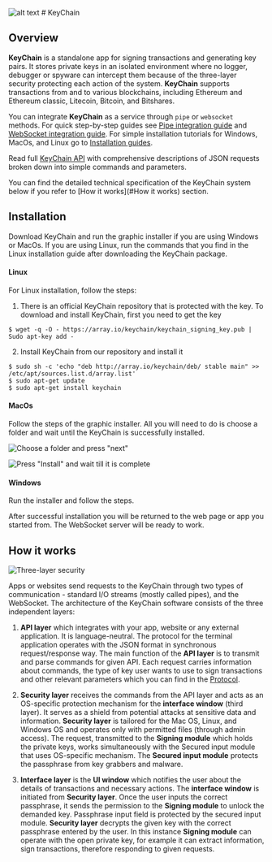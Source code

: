 ![alt text](https://github.com/arrayio/array-io-keychain/blob/master/img/ltl1.png "KeyChain") # KeyChain

## Overview

**KeyChain** is a standalone app for signing transactions and generating key pairs. It stores private keys in an isolated environment where no logger, debugger or spyware can intercept them because of the three-layer security protecting each action of the system.
**KeyChain** supports transactions from and to various blockchains, including Ethereum and Ethereum classic, Litecoin, Bitcoin, and Bitshares. 

You can integrate **KeyChain** as a service through `pipe` or `websocket` methods. For quick step-by-step guides see [Pipe integration guide](https://github.com/arrayio/array-io-keychain/wiki/KeyChain-API) and [WebSocket integration guide](https://github.com/arrayio/array-io-keychain/wiki/KeyChain-API). For simple installation tutorials for Windows, MacOs, and Linux go to [Installation guides](https://github.com/arrayio/array-io-keychain/wiki/KeyChain-API). 

Read full [KeyChain API](https://github.com/arrayio/array-io-keychain/wiki/KeyChain-API) with comprehensive descriptions of JSON requests broken down into simple commands and parameters. 

You can find the detailed technical specification of the KeyChain system below if you refer to [How it works](#How it works) section. 

## Installation

Download KeyChain and run the graphic installer if you are using Windows or MacOs. If you are using Linux, run the commands that you find in the Linux installation guide after downloading the KeyChain package. 

#### Linux

For Linux installation, follow the steps:

1. There is an official KeyChain repository that is protected with the key. To download and install KeyChain, first you need to get the key
```
$ wget -q -O - https://array.io/keychain/keychain_signing_key.pub | Sudo apt-key add -
``` 
2. Install KeyChain from our repository and install it
```
$ sudo sh -c 'echo "deb http://array.io/keychain/deb/ stable main" >> /etc/apt/sources.list.d/array.list'
$ sudo apt-get update
$ sudo apt-get install keychain
``` 
#### MacOs
Follow the steps of the graphic installer. All you will need to do is choose a folder and wait until the KeyChain is successfully installed.

![Choose a folder and press "next"](https://github.com/arrayio/array-io-keychain/blob/master/img/%D0%A1%D0%BD%D0%B8%D0%BC%D0%BE%D0%BA%20%D1%8D%D0%BA%D1%80%D0%B0%D0%BD%D0%B0%202018-11-23%20%D0%B2%2014.24.25.png)

![Press "Install" and wait till it is complete](https://github.com/arrayio/array-io-keychain/blob/master/img/%D0%A1%D0%BD%D0%B8%D0%BC%D0%BE%D0%BA%20%D1%8D%D0%BA%D1%80%D0%B0%D0%BD%D0%B0%202018-11-23%20%D0%B2%2015.02.15.png)

#### Windows
Run the installer and follow the steps.

After successful installation you will be returned to the web page or app you started from. The WebSocket server will be ready to work.

## <a name="How it works"></a>How it works

![Three-layer security](https://github.com/arrayio/array-io-keychain/blob/master/img/Diagram%20Keychain%20fin%201.png)

Apps or websites send requests to the KeyChain through two types of communication - standard I/O streams (mostly called pipes), and the WebSocket. 
The architecture of the KeyChain software consists of the three independent layers:

1. **API layer** which integrates with your app, website or any external application. It is language-neutral. The protocol for the terminal application operates with the JSON format in synchronous request/response way. The main function of the **API layer** is to transmit and parse commands for given API. 
Each request carries information about commands, the type of key user wants to use to sign transactions and other relevant parameters which you can find in the [Protocol](https://github.com/arrayio/array-io-keychain/wiki/KeyChain-API). 

2. **Security layer** receives the commands from the API layer and acts as an OS-specific  protection mechanism for the **interface window** (third layer). It serves as a shield from potential attacks at sensitive data and information. **Security layer** is tailored for the Mac OS, Linux, and Windows OS and operates only with permitted files (through admin access). 
The request, transmitted to the **Signing module** which holds the private keys, works simultaneously with the Secured input module that uses OS-specific mechanism. The **Secured input module** protects the passphrase from key grabbers and malware.

3. **Interface layer** is the **UI window** which notifies the user about the details of transactions and necessary actions. The **interface window** is initiated from **Security layer**. Once the user inputs the correct passphrase, it sends the permission to the **Signing module** to unlock the demanded key. Passphrase input field is protected by the secured input module. **Security layer** decrypts the given key with the correct passphrase entered by the user.  In this instance **Signing module** can operate with the open private key, for example it can extract information, sign transactions, therefore responding to given requests.
